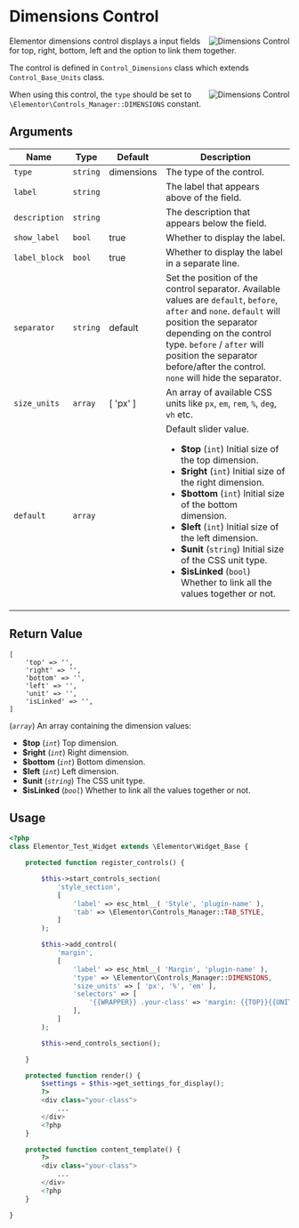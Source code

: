 # Dimensions Control

<img :src="$withBase('/assets/img/controls/control-dimensions.png')" alt="Dimensions Control" style="float: right;">

Elementor dimensions control displays a input fields for top, right, bottom, left and the option to link them together.

The control is defined in `Control_Dimensions` class which extends `Control_Base_Units` class.

<img :src="$withBase('/assets/img/controls/control-dimensions2.png')" alt="Dimensions Control" style="float: right;">

When using this control, the `type` should be set to `\Elementor\Controls_Manager::DIMENSIONS` constant.

## Arguments

<table>
	<thead>
		<tr>
			<th>Name</th>
			<th>Type</th>
			<th>Default</th>
			<th>Description</th>
		</tr>
	</thead>
	<tbody>
		<tr>
			<td><code>type</code></td>
			<td><code>string</code></td>
			<td>dimensions</td>
			<td>The type of the control.</td>
		</tr>
		<tr>
			<td><code>label</code></td>
			<td><code>string</code></td>
			<td></td>
			<td>The label that appears above of the field.</td>
		</tr>
		<tr>
			<td><code>description</code></td>
			<td><code>string</code></td>
			<td></td>
			<td>The description that appears below the field.</td>
		</tr>
		<tr>
			<td><code>show_label</code></td>
			<td><code>bool</code></td>
			<td>true</td>
			<td>Whether to display the label.</td>
		</tr>
		<tr>
			<td><code>label_block</code></td>
			<td><code>bool</code></td>
			<td>true</td>
			<td>Whether to display the label in a separate line.</td>
		</tr>
		<tr>
			<td><code>separator</code></td>
			<td><code>string</code></td>
			<td>default</td>
			<td>Set the position of the control separator. Available values are <code>default</code>, <code>before</code>, <code>after</code> and <code>none</code>. <code>default</code> will position the separator depending on the control type. <code>before</code> / <code>after</code> will position the separator before/after the control. <code>none</code> will hide the separator.</td>
		</tr>
		<tr>
			<td><code>size_units</code></td>
			<td><code>array</code></td>
			<td>[ 'px' ]</td>
			<td>An array of available CSS units like <code>px</code>, <code>em</code>, <code>rem</code>, <code>%</code>, <code>deg</code>, <code>vh</code> etc.</td>
		</tr>
		<tr>
			<td><code>default</code></td>
			<td><code>array</code></td>
			<td></td>
			<td>
				Default slider value.
				<ul>
					<li><strong>$top</strong> (<code>int</code>) Initial size of the top dimension.</li>
					<li><strong>$right</strong> (<code>int</code>) Initial size of the right dimension.</li>
					<li><strong>$bottom</strong> (<code>int</code>) Initial size of the bottom dimension.</li>
					<li><strong>$left</strong> (<code>int</code>) Initial size of the left dimension.</li>
					<li><strong>$unit</strong> (<code>string</code>) Initial size of the CSS unit type.</li>
					<li><strong>$isLinked</strong> (<code>bool</code>) Whether to link all the values together or not.</li>
				</ul>
			</td>
		</tr>
	</tbody>
</table>

## Return Value

```
[
	'top' => '',
	'right' => '',
	'bottom' => '',
	'left' => '',
	'unit' => '',
	'isLinked' => '',
]
```

(_`array`_) An array containing the dimension values:

* **$top** (_`int`_) Top dimension.
* **$right** (_`int`_) Right dimension.
* **$bottom** (_`int`_) Bottom dimension.
* **$left** (_`int`_) Left dimension.
* **$unit** (_`string`_) The CSS unit type.
* **$isLinked** (_`bool`_) Whether to link all the values together or not.

## Usage

```php {14-24,33-35,41-43}
<?php
class Elementor_Test_Widget extends \Elementor\Widget_Base {

	protected function register_controls() {

		$this->start_controls_section(
			'style_section',
			[
				'label' => esc_html__( 'Style', 'plugin-name' ),
				'tab' => \Elementor\Controls_Manager::TAB_STYLE,
			]
		);

		$this->add_control(
			'margin',
			[
				'label' => esc_html__( 'Margin', 'plugin-name' ),
				'type' => \Elementor\Controls_Manager::DIMENSIONS,
				'size_units' => [ 'px', '%', 'em' ],
				'selectors' => [
					'{{WRAPPER}} .your-class' => 'margin: {{TOP}}{{UNIT}} {{RIGHT}}{{UNIT}} {{BOTTOM}}{{UNIT}} {{LEFT}}{{UNIT}};',
				],
			]
		);

		$this->end_controls_section();

	}

	protected function render() {
		$settings = $this->get_settings_for_display();
		?>
		<div class="your-class">
			...
		</div>
		<?php
	}

	protected function content_template() {
		?>
		<div class="your-class">
			...
		</div>
		<?php
	}

}
```
